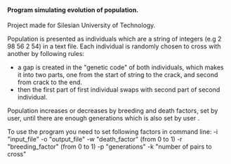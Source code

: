 #### Program simulating evolution of population.
Project made for Silesian University of Technology.

Population is presented as individuals which are a string of integers (e.g 2 98 56 2 54) in a text file.
Each individual is randomly chosen to cross with another by following rules:
- a gap is created in the "genetic code" of both individuals, which makes it into two parts,
one from the start of string to the crack, and second from crack to the end.
- then the first part of first individual swaps with second part of second individual.

Population increases or decreases by breeding and death factors, set by user, until there are enough generations which is also set by user .  

To use the program you need to set following factors in command line:
-i "input_file" -o "output_file" -w "death_factor" (from 0 to 1) -r "breeding_factor" (from 0 to 1) -p "generations" -k "number of pairs to cross"
